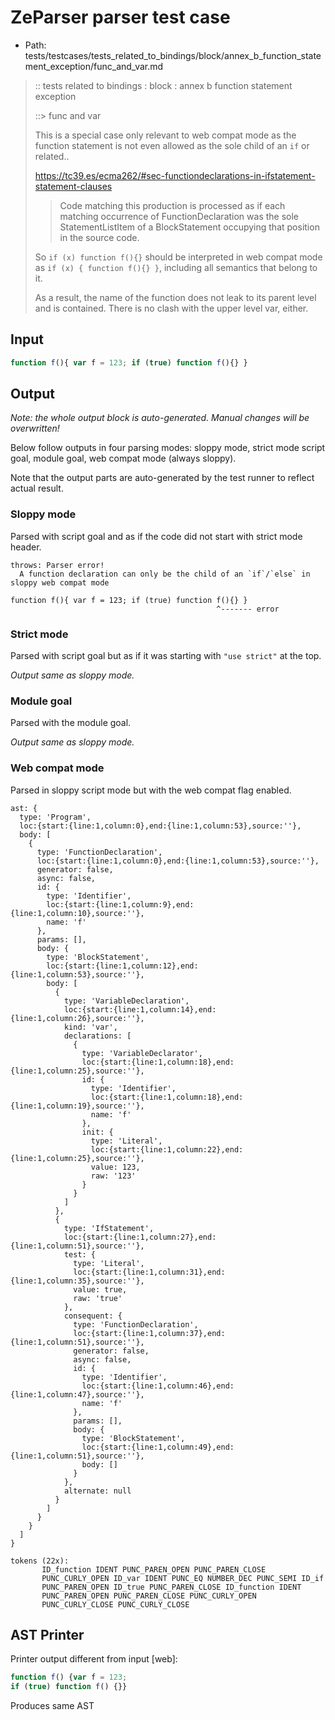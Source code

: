# ZeParser parser test case

- Path: tests/testcases/tests_related_to_bindings/block/annex_b_function_statement_exception/func_and_var.md

> :: tests related to bindings : block : annex b function statement exception
>
> ::> func and var
>
> This is a special case only relevant to web compat mode as the function statement is not even allowed as the sole child of an `if` or related..
>
> https://tc39.es/ecma262/#sec-functiondeclarations-in-ifstatement-statement-clauses
>
> > Code matching this production is processed as if each matching occurrence of FunctionDeclaration was the sole StatementListItem of a BlockStatement occupying that position in the source code. 
>
> So `if (x) function f(){}` should be interpreted in web compat mode as `if (x) { function f(){} }`, including all semantics that belong to it.
>
> As a result, the name of the function does not leak to its parent level and is contained. There is no clash with the upper level var, either.

## Input

`````js
function f(){ var f = 123; if (true) function f(){} }
`````

## Output

_Note: the whole output block is auto-generated. Manual changes will be overwritten!_

Below follow outputs in four parsing modes: sloppy mode, strict mode script goal, module goal, web compat mode (always sloppy).

Note that the output parts are auto-generated by the test runner to reflect actual result.

### Sloppy mode

Parsed with script goal and as if the code did not start with strict mode header.

`````
throws: Parser error!
  A function declaration can only be the child of an `if`/`else` in sloppy web compat mode

function f(){ var f = 123; if (true) function f(){} }
                                              ^------- error
`````

### Strict mode

Parsed with script goal but as if it was starting with `"use strict"` at the top.

_Output same as sloppy mode._

### Module goal

Parsed with the module goal.

_Output same as sloppy mode._

### Web compat mode

Parsed in sloppy script mode but with the web compat flag enabled.

`````
ast: {
  type: 'Program',
  loc:{start:{line:1,column:0},end:{line:1,column:53},source:''},
  body: [
    {
      type: 'FunctionDeclaration',
      loc:{start:{line:1,column:0},end:{line:1,column:53},source:''},
      generator: false,
      async: false,
      id: {
        type: 'Identifier',
        loc:{start:{line:1,column:9},end:{line:1,column:10},source:''},
        name: 'f'
      },
      params: [],
      body: {
        type: 'BlockStatement',
        loc:{start:{line:1,column:12},end:{line:1,column:53},source:''},
        body: [
          {
            type: 'VariableDeclaration',
            loc:{start:{line:1,column:14},end:{line:1,column:26},source:''},
            kind: 'var',
            declarations: [
              {
                type: 'VariableDeclarator',
                loc:{start:{line:1,column:18},end:{line:1,column:25},source:''},
                id: {
                  type: 'Identifier',
                  loc:{start:{line:1,column:18},end:{line:1,column:19},source:''},
                  name: 'f'
                },
                init: {
                  type: 'Literal',
                  loc:{start:{line:1,column:22},end:{line:1,column:25},source:''},
                  value: 123,
                  raw: '123'
                }
              }
            ]
          },
          {
            type: 'IfStatement',
            loc:{start:{line:1,column:27},end:{line:1,column:51},source:''},
            test: {
              type: 'Literal',
              loc:{start:{line:1,column:31},end:{line:1,column:35},source:''},
              value: true,
              raw: 'true'
            },
            consequent: {
              type: 'FunctionDeclaration',
              loc:{start:{line:1,column:37},end:{line:1,column:51},source:''},
              generator: false,
              async: false,
              id: {
                type: 'Identifier',
                loc:{start:{line:1,column:46},end:{line:1,column:47},source:''},
                name: 'f'
              },
              params: [],
              body: {
                type: 'BlockStatement',
                loc:{start:{line:1,column:49},end:{line:1,column:51},source:''},
                body: []
              }
            },
            alternate: null
          }
        ]
      }
    }
  ]
}

tokens (22x):
       ID_function IDENT PUNC_PAREN_OPEN PUNC_PAREN_CLOSE
       PUNC_CURLY_OPEN ID_var IDENT PUNC_EQ NUMBER_DEC PUNC_SEMI ID_if
       PUNC_PAREN_OPEN ID_true PUNC_PAREN_CLOSE ID_function IDENT
       PUNC_PAREN_OPEN PUNC_PAREN_CLOSE PUNC_CURLY_OPEN
       PUNC_CURLY_CLOSE PUNC_CURLY_CLOSE
`````


## AST Printer

Printer output different from input [web]:

````js
function f() {var f = 123;
if (true) function f() {}}
````

Produces same AST
